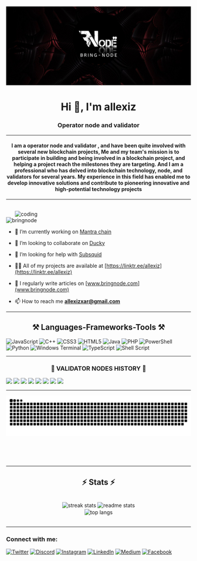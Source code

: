 ![logo](https://github.com/BringNode/BringNode/blob/main/banner.png.jpg)


<h1 align="center">Hi 👋, I'm allexiz</h1>
<h3 align="center">Operator node and validator</h3>
<hr/>
<h4 align="center">I am a operator node and validator , and have been quite involved with several new blockchain projects,
 Me and my team's mission is to participate in building and being involved in a blockchain project, and helping a project reach the milestones they are targeting.
 And I am a professional who has delved into blockchain technology, node, and validators for several years. 
 My experience in this field has enabled me to develop innovative solutions and contribute to pioneering innovative and high-potential technology projects</h4>
<hr/>
<br/>
<img align="right" alt="coding" width="480" src="https://miro.medium.com/v2/resize:fit:700/format:webp/1*mUahTQdRR4e4MJLLtJkjbw.gif">
<p align="left"> <img src="https://komarev.com/ghpvc/?username=bringnode&label=Profile%20views&color=0e75b6&style=flat" alt="bringnode" /> </p>

- 🔭 I’m currently working on [Mantra chain](https://www.mantrachain.io/)

- 👯 I’m looking to collaborate on [Ducky](https://ducky.city/)

- 🤝 I’m looking for help with [Subsquid](https://subsquid.io/)

- 👨‍💻 All of my projects are available at [https://linktr.ee/allexiz](https://linktr.ee/allexiz)

- 📝 I regularly write articles on [www.bringnode.com](www.bringnode.com)

- 📫 How to reach me **allexizxar@gmail.com**


 <hr/>
 <h2 align="center">⚒️ Languages-Frameworks-Tools ⚒️</h2>
 
![JavaScript](https://img.shields.io/badge/javascript-%23323330.svg?style=for-the-badge&logo=javascript&logoColor=%23F7DF1E) ![C++](https://img.shields.io/badge/c++-%2300599C.svg?style=for-the-badge&logo=c%2B%2B&logoColor=white) ![CSS3](https://img.shields.io/badge/css3-%231572B6.svg?style=for-the-badge&logo=css3&logoColor=white) ![HTML5](https://img.shields.io/badge/html5-%23E34F26.svg?style=for-the-badge&logo=html5&logoColor=white) ![Java](https://img.shields.io/badge/java-%23ED8B00.svg?style=for-the-badge&logo=openjdk&logoColor=white) ![PHP](https://img.shields.io/badge/php-%23777BB4.svg?style=for-the-badge&logo=php&logoColor=white) ![PowerShell](https://img.shields.io/badge/PowerShell-%235391FE.svg?style=for-the-badge&logo=powershell&logoColor=white) ![Python](https://img.shields.io/badge/python-3670A0?style=for-the-badge&logo=python&logoColor=ffdd54) ![Windows Terminal](https://img.shields.io/badge/Windows%20Terminal-%234D4D4D.svg?style=for-the-badge&logo=windows-terminal&logoColor=white) ![TypeScript](https://img.shields.io/badge/typescript-%23007ACC.svg?style=for-the-badge&logo=typescript&logoColor=white) ![Shell Script](https://img.shields.io/badge/shell_script-%23121011.svg?style=for-the-badge&logo=gnu-bash&logoColor=white)

<hr/>

<h3 align="center"> 🔴 VALIDATOR NODES HISTORY 🔴</h3>

[<img src='https://github.com/BringNode/Allexiz/assets/72650448/5996f06c-5343-4a04-b739-47aac66004bc' height='100'>](https://github.com/BringNode/All-project/tree/main/Realio)
[<img src='https://github.com/BringNode/Allexiz/assets/72650448/cb071294-0577-469a-94b4-93adf07dd7ad' height='100'>](https://github.com/BringNode/All-project/tree/main/Desmos)
[<img src='https://github.com/BringNode/Allexiz/assets/72650448/f9dad382-fc9f-475e-b250-d61ef4e5a242' height='100'>](https://github.com/BringNode/All-project/tree/main/Arkh)
[<img src='https://github.com/BringNode/Allexiz/assets/72650448/83496b8d-389d-4820-8470-405f4150c2ad' height='100'>](https://github.com/BringNode/All-project/tree/main/Stargaze)
[<img src='https://github.com/BringNode/Allexiz/assets/72650448/49f0be53-fd24-406b-bf3e-65dc1d24c091' height='100'>](https://github.com/BringNode/All-project/tree/main/Osmosis)
[<img src='https://github.com/BringNode/Allexiz/assets/72650448/0c7956ae-91f6-4e3f-a063-d4056dadcc2a' height='100'>](https://github.com/BringNode/All-project/tree/main/Stride)
[<img src='https://github.com/BringNode/Allexiz/assets/72650448/24f8dbd8-86a0-4dfe-a824-a18c054cca6f' height='100'>](https://github.com/BringNode/All-project/tree/main/Juno)
[<img src='https://github.com/BringNode/Allexiz/assets/72650448/fd1a9607-2eff-4063-8458-e4bfc68eb809' height='100'>](https://github.com/BringNode/All-project/tree/main/Cosmos)

<hr/>
<div align="center">
 
  <img alt="snake eating my contributions" src="https://raw.githubusercontent.com/salesp07/salesp07/output/github-contribution-grid-snake.svg" />
  <br>
  
  <br/><br/><br/>
</div>


<hr/>
<h2 align="center">⚡ Stats ⚡</h2>
<br>
<div align=center>
  <img width=320 src="https://github-readme-streak-stats-salesp07.vercel.app/?user=salesp07&count_private=true&theme=react&border_radius=10" alt="streak stats"/>
  <img width=300 src="https://github-readme-stats-salesp07.vercel.app/api?username=salesp07&count_private=true&show_icons=true&theme=react&rank_icon=github&border_radius=10" alt="readme stats" />
  <br/>
  <img width=300 align="center" src="https://github-readme-stats-salesp07.vercel.app/api/top-langs/?username=salesp07&hide=HTML&langs_count=8&layout=compact&theme=react&border_radius=10&size_weight=0.4&count_weight=10&exclude_repo=github-readme-stats" alt="top langs" />
</div>

<br/>
<hr/>

<h3 align="left">Connect with me:</h3>
<p align="left">

[![Twitter](https://img.shields.io/badge/Twitter-%231DA1F2.svg?logo=Twitter&logoColor=white)](https://twitter.com/AllexizLens) [![Discord](https://img.shields.io/badge/Discord-%237289DA.svg?logo=discord&logoColor=white)](https://discord.gg/allexiz#1180) [![Instagram](https://img.shields.io/badge/Instagram-%23E4405F.svg?logo=Instagram&logoColor=white)](https://instagram.com/allexiz) [![LinkedIn](https://img.shields.io/badge/LinkedIn-%230077B5.svg?logo=linkedin&logoColor=white)](https://linkedin.com/in/allexiz) [![Medium](https://img.shields.io/badge/Medium-12100E?logo=medium&logoColor=white)](https://medium.com/@allexiz) [![Facebook](https://img.shields.io/badge/Facebook-%231877F2.svg?logo=Facebook&logoColor=white)](https://facebook.com/allexiz.lens)



